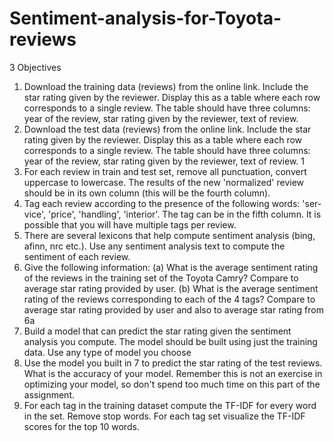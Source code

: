 # Sentiment-analysis-for-Toyota-reviews
3 Objectives
1. Download the training data (reviews) from the online link. Include
the star rating given by the reviewer. Display this as a table where each row
corresponds to a single review. The table should have three columns: year of the
review, star rating given by the reviewer, text of review.
2. Download the test data (reviews) from the online link. Include the star
rating given by the reviewer. Display this as a table where each row corresponds
to a single review. The table should have three columns: year of the review, star
rating given by the reviewer, text of review.
1
3. For each review in train and test set, remove all punctuation, convert
uppercase to lowercase. The results of the new 'normalized' review should be in
its own column (this will be the fourth column).
4. Tag each review according to the presence of the following words: 'ser-
vice', 'price', 'handling', 'interior'. The tag can be in the fifth column. It is possible
that you will have multiple tags per review.
5. There are several lexicons that help compute sentiment analysis (bing,
afinn, nrc etc.). Use any sentiment analysis text to compute the sentiment of each
review.
6. Give the following information:
(a) What is the average sentiment rating of the reviews in the training
set of the Toyota Camry? Compare to average star rating provided by user.
(b) What is the average sentiment rating of the reviews corresponding
to each of the 4 tags? Compare to average star rating provided by user and
also to average star rating from 6a
7. Build a model that can predict the star rating given the sentiment
analysis you compute. The model should be built using just the training data.
Use any type of model you choose
8. Use the model you built in 7 to predict the star rating of the test reviews.
What is the accuracy of your model. Remember this is not an exercise in optimizing
your model, so don't spend too much time on this part of the assignment.
9. For each tag in the training dataset compute the TF-IDF for every
word in the set. Remove stop words. For each tag set visualize the TF-IDF scores
for the top 10 words.
